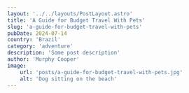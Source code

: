 ```yaml
---
layout: '../../layouts/PostLayout.astro'
title: 'A Guide for Budget Travel With Pets'
slug: 'a-guide-for-budget-travel-with-pets'
pubDate: 2024-07-14
country: 'Brazil'
category: 'adventure'
description: 'Some post description'
author: 'Murphy Cooper'
image:
    url: 'posts/a-guide-for-budget-travel-with-pets.jpg'
    alt: 'Dog sitting on the beach'
---
```

